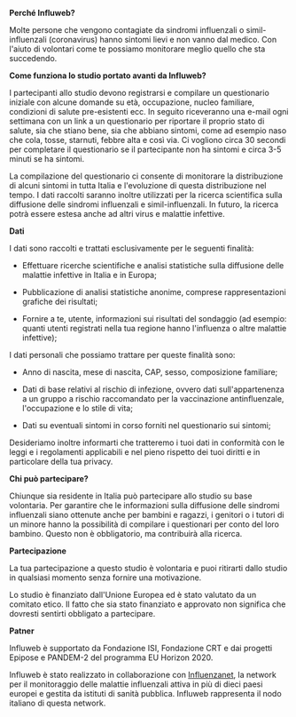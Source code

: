 **Perché Influweb?**

Molte persone che vengono contagiate da sindromi influenzali o simil-influenzali (coronavirus) hanno sintomi lievi e non vanno dal medico. Con l'aiuto di volontari come te possiamo monitorare meglio quello che sta succedendo.
 
**Come funziona lo studio portato avanti da Influweb?**

I partecipanti allo studio devono registrarsi e compilare un questionario iniziale con alcune domande su età, occupazione, nucleo familiare, condizioni di salute pre-esistenti ecc. In seguito riceveranno una e-mail ogni settimana con un link a un questionario per riportare il proprio stato di salute, sia che stiano bene, sia che abbiano sintomi, come ad esempio naso che cola, tosse, starnuti, febbre alta e così via. Ci vogliono circa 30 secondi per completare il questionario se il partecipante non ha sintomi e circa 3-5 minuti se ha sintomi.

La compilazione del questionario ci consente di monitorare la distribuzione di alcuni sintomi in tutta Italia e l\'evoluzione di questa distribuzione nel tempo. I dati raccolti saranno inoltre utilizzati per la ricerca scientifica sulla diffusione delle sindromi influenzali e simil-influenzali. In futuro, la ricerca potrà essere estesa anche ad altri virus e malattie infettive.

**Dati**

I dati sono raccolti e trattati esclusivamente per le seguenti finalità:

- Effettuare ricerche scientifiche e analisi statistiche sulla diffusione delle malattie infettive in Italia e in Europa;

- Pubblicazione di analisi statistiche anonime, comprese rappresentazioni grafiche dei risultati;

- Fornire a te, utente, informazioni sui risultati del sondaggio (ad esempio: quanti utenti registrati nella tua regione hanno l\'influenza o altre malattie infettive);

I dati personali che possiamo trattare per queste finalità sono:

- Anno di nascita, mese di nascita, CAP, sesso, composizione familiare;

- Dati di base relativi al rischio di infezione, ovvero dati sull\'appartenenza a un gruppo a rischio raccomandato per la vaccinazione antinfluenzale, l\'occupazione e lo stile di vita;

- Dati su eventuali sintomi in corso forniti nel questionario sui sintomi;

Desideriamo inoltre informarti che tratteremo i tuoi dati in conformità con le leggi e i regolamenti applicabili e nel pieno rispetto dei tuoi diritti e in particolare della tua privacy.

**Chi può partecipare?**

Chiunque sia residente in Italia può partecipare allo studio su base volontaria. Per garantire che le informazioni sulla diffusione delle sindromi influenzali siano ottenute anche per bambini e ragazzi, i genitori o i tutori di un minore hanno la possibilità di compilare i questionari per conto del loro bambino. Questo non è obbligatorio, ma contribuirà alla ricerca.

**Partecipazione**

La tua partecipazione a questo studio è volontaria e puoi ritirarti dallo studio in qualsiasi momento senza fornire una motivazione.

Lo studio è finanziato dall\'Unione Europea ed è stato valutato da un comitato etico. Il fatto che sia stato finanziato e approvato non significa che dovresti sentirti obbligato a partecipare.

**Patner**

Influweb è supportato da Fondazione ISI, Fondazione CRT e dai progetti Epipose e PANDEM-2 del programma EU Horizon 2020.

Influweb è stato realizzato in collaborazione con [Influenzanet](https://influenzanet.info), la network per il monitoraggio delle malattie influenzali attiva in più di dieci paesi europei e gestita da istituti di sanità pubblica. Influweb rappresenta il nodo italiano di questa network.
